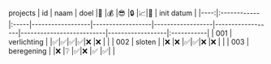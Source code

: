 projects
|  id | naam        | doel |:battery:         |:moneybag:        |:sunglasses:      |:lock:            |:chart_with_upwards_trend:|:microscope:      | init datum |
|----:|:------------|:-----|------------------|------------------|------------------|------------------|--------------------------|------------------|:-----------|
| 001 | verlichting |      |:white_check_mark:|:white_check_mark:|:white_check_mark:|:white_check_mark:|:x:                       |:x:               |            |
| 002 | sloten      |      |:x:               |:x:               |:white_check_mark:|:white_check_mark:|:x:                       |:x:               |            |
| 003 | beregening  |      |:x:               |:grey_question:   |:white_check_mark:|:x:               |:white_check_mark:        |:white_check_mark:|            |
